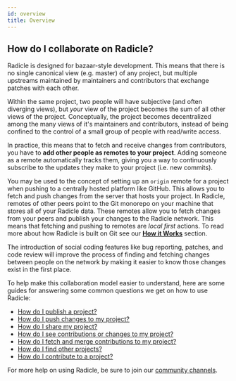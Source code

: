 ```yaml
---
id: overview
title: Overview
---
```


## How do I collaborate on Radicle?

Radicle is designed for bazaar-style development. This means that there is
no single canonical view (e.g. master) of any project, but multiple upstreams
maintained by maintainers and contributors that exchange patches with each
other.

Within the same project, two people will have subjective (and often diverging
views), but *your* view of the project becomes the sum of all other views of the
project. Conceptually, the project becomes decentralized
among the many views of it's maintainers and contributors, instead of being
confined to the control of a small group of people with read/write access.

In practice, this means that to fetch and receive changes from contributors, you
have to **add other people as remotes to your project**. Adding someone as a
remote automatically tracks them, giving you a way to continuously subscribe to
the updates they make to your project (i.e. new commits).

You may be used to the concept of setting up an `origin` remote for a project
when pushing to a centrally hosted platform like GitHub. This allows you to
fetch and push changes from the server that hosts your project. In
Radicle, remotes of other peers point to the Git monorepo on your machine that
stores all of your Radicle data. These remotes allow you to fetch changes from
your peers and publish your changes to the Radicle network. This means that
fetching and pushing to remotes are _local first_ actions. To read more about
how Radicle is built on Git see our [**How it Works**][gi] section.

The introduction of social coding features like bug reporting, patches, and code
review will improve the process of finding and fetching changes between people
on the network by making it easier to know those changes exist in the
first place.

To help make this collaboration model easier to understand, here are some
guides for answering some common questions we get on how to use Radicle:

* [How do I publish a project?][1]
* [How do I push changes to my project?][2]
* [How do I share my project?][3]
* [How do I see contributions or changes to my project?][4]
* [How do I fetch and merge contributions to my project?][5]
* [How do I find other projects?][6]
* [How do I contribute to a project?][7]

For more help on using Radicle, be sure to join our [community channels][cc].

[1]: using-radicle/creating-projects.md
[2]: using-radicle/pushing-changes.md
[3]: using-radicle/sharing-projects.md
[4]: using-radicle/tracking-and-viewing.md
[5]: using-radicle/fetching-and-merging.md
[6]: using-radicle/contributing.md
[7]: using-radicle/contributing.md

[cc]: using-radicle/community.md
[dr]: radicle.md/#how-is-radicle-different-from-github
[gi]: understanding-radicle/how-it-works.md
[rl]: https://github.com/radicle-dev/radicle-link

